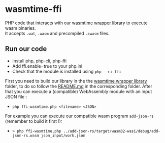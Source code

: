 # wasmtime-ffi
PHP code that interacts with our [wasmtime wrapper library](../wasmtime-wrapper-lib) to execute wasm binaries. \
It accepts `.wat`, `.wasm` and precompiled `.cwasm` files.

## Run our code
- install php, php-cli, php-ffi
- Add ffi.enable=true to your php.ini
- Check that the module is installed using `php --ri ffi`

First you need to build our library in the the [wasmtime wrapper library](../wasmtime-wrapper-lib) folder, to do so follow the [README.md](../wasmtime-wrapper-lib/README.md) in the corresponding folder.
After that you can execute a (compatible) WebAssembly module with an input JSON file :
- `php ffi-wasmtime.php <filename> <JSON>`

For example you can execute our compatible wasm program `add-json-rs` (remember to build it first !):
- `> php ffi-wasmtime.php ../add-json-rs/target/wasm32-wasi/debug/add-json-rs.wasm json_input/work.json`